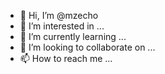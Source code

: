 - 👋 Hi, I’m @mzecho
- 👀 I’m interested in ...
- 🌱 I’m currently learning ...
- 💞️ I’m looking to collaborate on ...
- 📫 How to reach me ...

<!---
mzecho/mzecho is a ✨ special ✨ repository because its `README.md` (this file) appears on your GitHub profile.
You can click the Preview link to take a look at your changes.
--->
